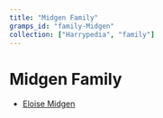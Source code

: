 ```yaml
---
title: "Midgen Family"
gramps_id: "family-Midgen"
collection: ["Harrypedia", "family"]
---
```


# Midgen Family

- [Eloise Midgen](/Harrypedia/people/Midgen/Eloise/)
